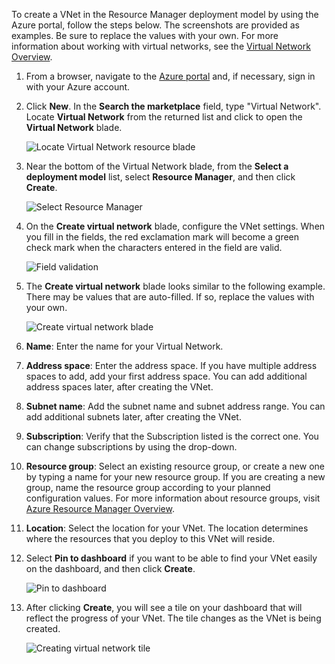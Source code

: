 To create a VNet in the Resource Manager deployment model by using the Azure portal, follow the steps below. The screenshots are provided as examples. Be sure to replace the values with your own. For more information about working with virtual networks, see the [Virtual Network Overview](/documentation/articles/virtual-networks-overview/).

1. From a browser, navigate to the [Azure portal](http://portal.azure.cn) and, if necessary, sign in with your Azure account.

2. Click **New**. In the **Search the marketplace** field, type "Virtual Network". Locate **Virtual Network** from the returned list and click to open the **Virtual Network** blade.

	![Locate Virtual Network resource blade](./media/vpn-gateway-basic-vnet-rm-portal-include/newvnetportal700.png "Locate virtual network resource blade")

3. Near the bottom of the Virtual Network blade, from the **Select a deployment model** list, select **Resource Manager**, and then click **Create**.


	![Select Resource Manager](./media/vpn-gateway-basic-vnet-rm-portal-include/resourcemanager250.png "Select Resource Manager")

4. On the **Create virtual network** blade, configure the VNet settings. When you fill in the fields, the red exclamation mark will become a green check mark when the characters entered in the field are valid.

	![Field validation](./media/vpn-gateway-basic-vnet-rm-portal-include/checkmark300.png "Field validation")

5. The **Create virtual network** blade looks similar to the following example. There may be values that are auto-filled. If so, replace the values with your own.

	![Create virtual network blade](./media/vpn-gateway-basic-vnet-rm-portal-include/createvnet300.png "Create virtual network blade")

6. **Name**: Enter the name for your Virtual Network.

7. **Address space**: Enter the address space. If you have multiple address spaces to add, add your first address space. You can add additional address spaces later, after creating the VNet.
 
8. **Subnet name**: Add the subnet name and subnet address range. You can add additional subnets later, after creating the VNet.

10. **Subscription**: Verify that the Subscription listed is the correct one. You can change subscriptions by using the drop-down.

11. **Resource group**: Select an existing resource group, or create a new one by typing a name for your new resource group. If you are creating a new group, name the resource group according to your planned configuration values. For more information about resource groups, visit [Azure Resource Manager Overview](/documentation/articles/resource-group-overview/#resource-groups).

12. **Location**: Select the location for your VNet. The location determines where the resources that you deploy to this VNet will reside.

13. Select **Pin to dashboard** if you want to be able to find your VNet easily on the dashboard, and then click **Create**.
	
	![Pin to dashboard](./media/vpn-gateway-basic-vnet-rm-portal-include/pintodashboard150.png "pin to dashboard")

14. After clicking **Create**, you will see a tile on your dashboard that will reflect the progress of your VNet. The tile changes as the VNet is being created.

	![Creating virtual network tile](./media/vpn-gateway-basic-vnet-rm-portal-include/deploying150.png "Creating virtual network tile")